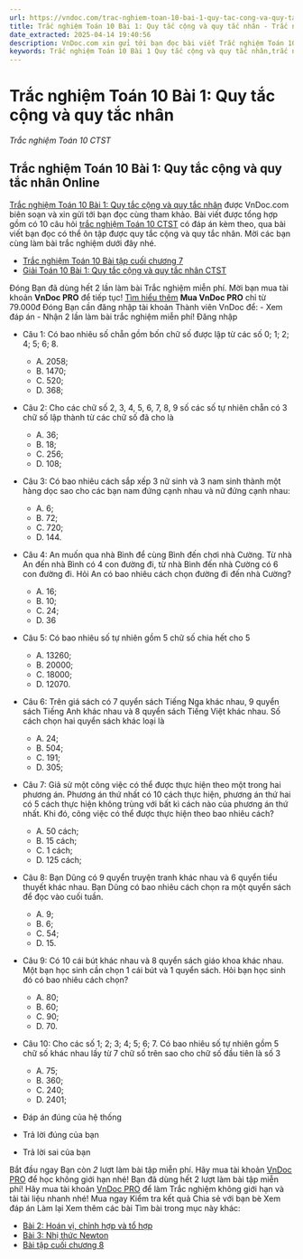 ```yaml
---
url: https://vndoc.com/trac-nghiem-toan-10-bai-1-quy-tac-cong-va-quy-tac-nhan-290345
title: Trắc nghiệm Toán 10 Bài 1: Quy tắc cộng và quy tắc nhân - Trắc nghiệm Toán 10 CTST - VnDoc.com
date_extracted: 2025-04-14 19:40:56
description: VnDoc.com xin gửi tới bạn đọc bài viết Trắc nghiệm Toán 10 Bài 1: Quy tắc cộng và quy tắc nhân. Mời các bạn cùng tham khảo chi tiết.
keywords: Trắc nghiệm Toán 10 Bài 1 Quy tắc cộng và quy tắc nhân,trắc nghiệm toán 10,trắc nghiệm toán 10 CTST,Trắc nghiệm Toán 10 Bài 1,Quy tắc cộng và quy tắc nhân,toán 10,toán 10 CTST,toán 10 bài 1
---
```


# Trắc nghiệm Toán 10 Bài 1: Quy tắc cộng và quy tắc nhân
 _Trắc nghiệm Toán 10 CTST_
## Trắc nghiệm Toán 10 Bài 1: Quy tắc cộng và quy tắc nhân Online
[Trắc nghiệm Toán 10 Bài 1: Quy tắc cộng và quy tắc nhân](<https://vndoc.com/trac-nghiem-toan-10-bai-1-quy-tac-cong-va-quy-tac-nhan-290345>) được VnDoc.com biên soạn và xin gửi tới bạn đọc cùng tham khảo. Bài viết được tổng hợp gồm có 10 câu hỏi [trắc nghiệm Toán 10 CTST](<https://vndoc.com/trac-nghiem-toan-10-ctst>) có đáp án kèm theo, qua bài viết bạn đọc có thể ôn tập được quy tắc cộng và quy tắc nhân. Mời các bạn cùng làm bài trắc nghiệm dưới đây nhé.
  * [Trắc nghiệm Toán 10 Bài tập cuối chương 7](<https://vndoc.com/trac-nghiem-toan-10-bai-tap-cuoi-chuong-7-290343>)
  * [Giải Toán 10 Bài 1: Quy tắc cộng và quy tắc nhân CTST](<https://vndoc.com/giai-toan-10-bai-1-quy-tac-cong-va-quy-tac-nhan-ctst-283527>)

Đóng
Bạn đã dùng hết 2 lần làm bài Trắc nghiệm miễn phí. Mời bạn mua tài khoản **VnDoc PRO** để tiếp tục\! [Tìm hiểu thêm](</pro>)
**Mua VnDoc PRO** chỉ từ 79.000đ
Đóng
Bạn cần đăng nhập tài khoản Thành viên VnDoc để:
\- Xem đáp án
\- Nhận 2 lần làm bài trắc nghiệm miễn phí\!
Đăng nhập 
  * Câu 1:
Có bao nhiêu số chẵn gồm bốn chữ số được lập từ các số 0; 1; 2; 4; 5; 6; 8.
    * A. 2058;
    * B. 1470;
    * C. 520;
    * D. 368;
  * Câu 2:
Cho các chữ số 2, 3, 4, 5, 6, 7, 8, 9 số các số tự nhiên chẵn có 3 chữ số lập thành từ các chữ số đã cho là
    * A. 36;
    * B. 18;
    * C. 256;
    * D. 108;
  * Câu 3:
Có bao nhiêu cách sắp xếp 3 nữ sinh và 3 nam sinh thành một hàng dọc sao cho các bạn nam đứng cạnh nhau và nữ đứng cạnh nhau:
    * A. 6;
    * B. 72;
    * C. 720;
    * D. 144.
  * Câu 4:
An muốn qua nhà Bình để cùng Bình đến chơi nhà Cường. Từ nhà An đến nhà Bình có 4 con đường đi, từ nhà Bình đến nhà Cường có 6 con đường đi. Hỏi An có bao nhiêu cách chọn đường đi đến nhà Cường?
    * A. 16;
    * B. 10;
    * C. 24;
    * D. 36
  * Câu 5:
Có bao nhiêu số tự nhiên gồm 5 chữ số chia hết cho 5
    * A. 13260;
    * B. 20000;
    * C. 18000;
    * D. 12070.
  * Câu 6:
Trên giá sách có 7 quyển sách Tiếng Nga khác nhau, 9 quyển sách Tiếng Anh khác nhau và 8 quyển sách Tiếng Việt khác nhau. Số cách chọn hai quyển sách khác loại là
    * A. 24;
    * B. 504;
    * C. 191;
    * D. 305;
  * Câu 7:
Giả sử một công việc có thể được thực hiện theo một trong hai phương án. Phương án thứ nhất có 10 cách thực hiện, phương án thứ hai có 5 cách thực hiện không trùng với bất kì cách nào của phương án thứ nhất. Khi đó, công việc có thể được thực hiện theo bao nhiêu cách?
    * A. 50 cách;
    * B. 15 cách;
    * C. 1 cách;
    * D. 125 cách;
  * Câu 8:
Bạn Dũng có 9 quyển truyện tranh khác nhau và 6 quyển tiểu thuyết khác nhau. Bạn Dũng có bao nhiêu cách chọn ra một quyển sách để đọc vào cuối tuần.
    * A. 9;
    * B. 6;
    * C. 54;
    * D. 15.
  * Câu 9:
Có 10 cái bút khác nhau và 8 quyển sách giáo khoa khác nhau. Một bạn học sinh cần chọn 1 cái bút và 1 quyển sách. Hỏi bạn học sinh đó có bao nhiêu cách chọn?
    * A. 80;
    * B. 60;
    * C. 90;
    * D. 70.
  * Câu 10:
Cho các số 1; 2; 3; 4; 5; 6; 7. Có bao nhiêu số tự nhiên gồm 5 chữ số khác nhau lấy từ 7 chữ số trên sao cho chữ số đầu tiên là số 3
    * A. 75;
    * B. 360;
    * C. 240;
    * D. 2401;

  * Đáp án đúng của hệ thống
  * Trả lời đúng của bạn
  * Trả lời sai của bạn

Bắt đầu ngay
Bạn còn _2_ lượt làm bài tập miễn phí. Hãy mua tài khoản [VnDoc PRO](</pro>) để học không giới hạn nhé\!  Bạn đã dùng hết 2 lượt làm bài tập miễn phí\! Hãy mua tài khoản [VnDoc PRO](</pro>) để làm Trắc nghiệm không giới hạn và tải tài liệu nhanh nhé\!  Mua ngay
Kiểm tra kết quả Chia sẻ với bạn bè Xem đáp án Làm lại
Xem thêm các bài Tìm bài trong mục này khác:
  * [Bài 2: Hoán vị, chỉnh hợp và tổ hợp](</trac-nghiem-toan-10-bai-2-hoan-vi-chinh-hop-va-to-hop-290346>)
  * [Bài 3: Nhị thức Newton](</trac-nghiem-toan-10-bai-3-nhi-thuc-newton-290371>)
  * [Bài tập cuối chương 8](</trac-nghiem-toan-10-bai-tap-cuoi-chuong-8-290378>)


